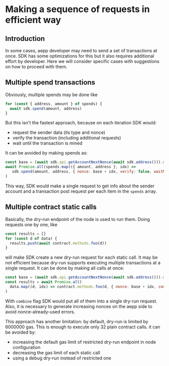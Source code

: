# Making a sequence of requests in efficient way

## Introduction
In some cases, aepp developer may need to send a set of transactions at once. SDK has some optimizations for this but it also requires additional effort by developer. Here we will consider specific cases with suggestions on how to proceed with them.

## Multiple spend transactions
Obviously, multiple spends may be done like
```js
for (const { address, amount } of spends) {
  await sdk.spend(amount, address)
}
```
But this isn't the fastest approach, because on each iteration SDK would:
- request the sender data (its type and nonce)
- verify the transaction (including additional requests)
- wait until the transaction is mined

It can be avoided by making spends as:
```js
const base = (await sdk.api.getAccountNextNonce(await sdk.address())).nextNonce
await Promise.all(spends.map(({ amount, address }, idx) =>
   sdk.spend(amount, address, { nonce: base + idx, verify: false, waitMined: false }))
)
```
This way, SDK would make a single request to get info about the sender account and a transaction post request per each item in the `spends` array.

## Multiple contract static calls
Basically, the dry-run endpoint of the node is used to run them. Doing requests one by one, like
```js
const results = []
for (const d of data) {
  results.push(await contract.methods.foo(d))
}
```
will make SDK create a new dry-run request for each static call. It may be not efficient because dry-run supports executing multiple transactions at a single request. It can be done by making all calls at once:
```js
const base = (await sdk.api.getAccountNextNonce(await sdk.address())).nextNonce
const results = await Promise.all(
  data.map((d, idx) => contract.methods.foo(d, { nonce: base + idx, combine: true }))
)
```
With `combine` flag SDK would put all of them into a single dry-run request. Also, it is necessary to generate increasing nonces on the aepp side to avoid nonce-already-used errors.

This approach has another limitation: by default, dry-run is limited by 6000000 gas. This is enough to execute only 32 plain contract calls. it can be avoided by:
- increasing the default gas limit of restricted dry-run endpoint in node configuration
- decreasing the gas limit of each static call
- using a debug dry-run instead of restricted one
